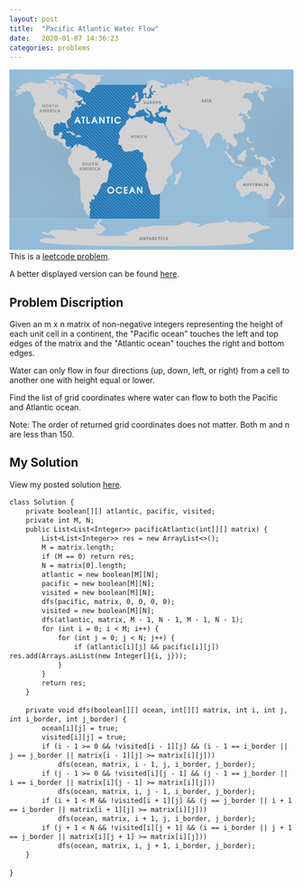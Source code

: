 ```yaml
---
layout: post
title:  "Pacific Atlantic Water Flow"
date:   2020-01-07 14:36:23
categories: problems
---
```

<span class="image featured"><img src="/images/atlantic_ocean.png" alt=""></span>
This is a [leetcode problem](https://leetcode.com/problems/pacific-atlantic-water-flow/).

A better displayed version can be found [here](https://github.com/Chandler-Qian/chandler-qian.github.io/blob/master/_posts/2014-08-31-Pacific_atlantic_water_flow.markdown).

## Problem Discription


Given an m x n matrix of non-negative integers representing the height of each unit cell in a continent, the "Pacific ocean" touches the left and top edges of the matrix and the "Atlantic ocean" touches the right and bottom edges.

Water can only flow in four directions (up, down, left, or right) from a cell to another one with height equal or lower.

Find the list of grid coordinates where water can flow to both the Pacific and Atlantic ocean.

Note: The order of returned grid coordinates does not matter. Both m and n are less than 150.

## My Solution
View my posted solution [here]([https://leetcode.com/problems/pacific-atlantic-water-flow/discuss/510000/java-dfs-simple-solution](https://leetcode.com/problems/pacific-atlantic-water-flow/discuss/510000/java-dfs-simple-solution)).

```
class Solution {
    private boolean[][] atlantic, pacific, visited;
    private int M, N;
    public List<List<Integer>> pacificAtlantic(int[][] matrix) {
        List<List<Integer>> res = new ArrayList<>();
        M = matrix.length;
        if (M == 0) return res;
        N = matrix[0].length;
        atlantic = new boolean[M][N];
        pacific = new boolean[M][N];
        visited = new boolean[M][N];
        dfs(pacific, matrix, 0, 0, 0, 0);
        visited = new boolean[M][N];
        dfs(atlantic, matrix, M - 1, N - 1, M - 1, N - 1);
        for (int i = 0; i < M; i++) {
            for (int j = 0; j < N; j++) {
                if (atlantic[i][j] && pacific[i][j]) res.add(Arrays.asList(new Integer[]{i, j}));
            }
        }
        return res;
    }
    
    private void dfs(boolean[][] ocean, int[][] matrix, int i, int j, int i_border, int j_border) {
        ocean[i][j] = true;
        visited[i][j] = true;
        if (i - 1 >= 0 && !visited[i - 1][j] && (i - 1 == i_border || j == j_border || matrix[i - 1][j] >= matrix[i][j]))
            dfs(ocean, matrix, i - 1, j, i_border, j_border);
        if (j - 1 >= 0 && !visited[i][j - 1] && (j - 1 == j_border || i == i_border || matrix[i][j - 1] >= matrix[i][j]))
            dfs(ocean, matrix, i, j - 1, i_border, j_border);
        if (i + 1 < M && !visited[i + 1][j] && (j == j_border || i + 1 == i_border || matrix[i + 1][j] >= matrix[i][j]))
            dfs(ocean, matrix, i + 1, j, i_border, j_border);
        if (j + 1 < N && !visited[i][j + 1] && (i == i_border || j + 1 == j_border || matrix[i][j + 1] >= matrix[i][j]))
            dfs(ocean, matrix, i, j + 1, i_border, j_border);
    }
    
}
```
 